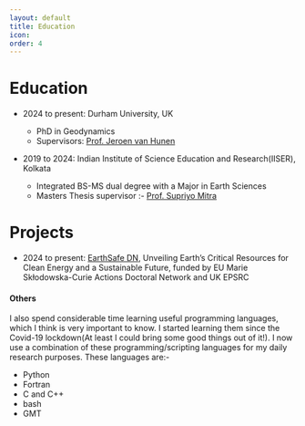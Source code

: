 ```yaml
---
layout: default
title: Education
icon: 
order: 4
---
```

<head>
    <link rel="stylesheet" href="../academicons-1.9.4/css/academicons.css"/>
    
</head>

# Education
* 2024 to present: Durham University, UK
    - PhD in Geodynamics
    - Supervisors: <a href="https://www.durham.ac.uk/staff/jeroen-van-hunen/#supervision-students" target="_blank">Prof. Jeroen van Hunen</a>

* 2019 to 2024: Indian Institute of Science Education and Research(IISER), Kolkata
    - Integrated BS-MS dual degree with a Major in Earth Sciences
    - Masters Thesis supervisor :- <a href="https://www.iiserkol.ac.in/~supriyomitra/" target="_blank">Prof. Supriyo Mitra</a>

# Projects
* 2024 to present: <a href="https://earthsafe-dn.eu/" target="_blank">EarthSafe DN</a>, Unveiling Earth’s Critical Resources for Clean Energy
and a Sustainable Future, funded by EU Marie Skłodowska-Curie Actions Doctoral Network and UK EPSRC

<!-- #### School education

* 2017 to 2019
    - Higher secondary[CBSE] (12th Standard) at Kalyani Central Model School, Kalyani

* 2017
    - Secondary[ICSE] (10th Standard) at Tribeni Tissues Vidyapith, Tribeni -->


#### Others

I also spend considerable time learning useful programming languages, which I think is very important to know. I started learning them since the Covid-19 lockdown(At least I could bring some good things out of it!). I now use a combination of these programming/scripting languages for my daily research purposes. These languages are:-

* Python
* Fortran
* C and C++
* bash 
* GMT